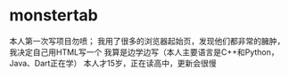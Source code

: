 # monstertab
本人第一次写项目勿喷；
我用了很多的浏览器起始页，发现他们都非常的臃肿，我决定自己用HTML写一个
我算是边学边写（本人主要语言是C++和Python，Java、Dart正在学）
本人才15岁，正在读高中，更新会很慢
